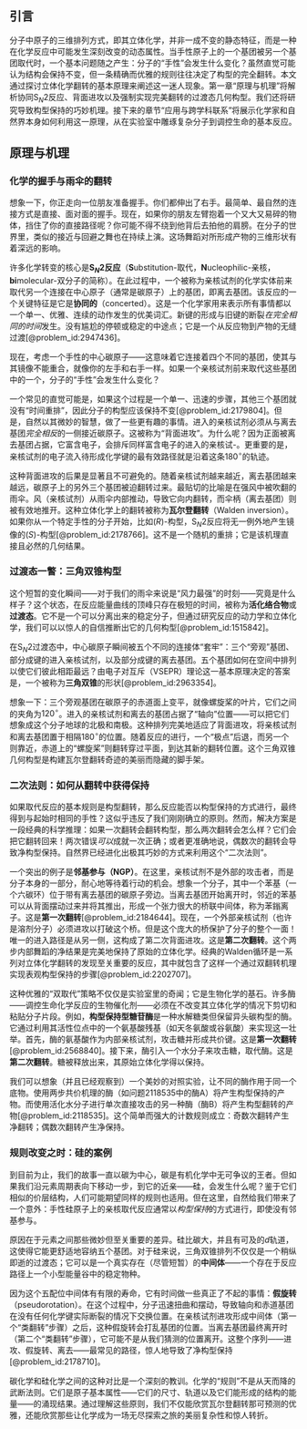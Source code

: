 ## 引言
分子中原子的三维排列方式，即其立体化学，并非一成不变的静态特征，而是一种在化学反应中可能发生深刻改变的动态属性。当手性原子上的一个基团被另一个基团取代时，一个基本问题随之产生：分子的“手性”会发生什么变化？虽然直觉可能认为结构会保持不变，但一条精确而优雅的规则往往决定了构型的完全翻转。本文通过探讨立体化学翻转的基本原理来阐述这一迷人现象。第一章“原理与机理”将解析协同S$_N$2反应、背面进攻以及强制实现完美翻转的过渡态几何构型。我们还将研究导致构型保持的巧妙机理。接下来的章节“应用与跨学科联系”将展示化学家和自然界本身如何利用这一原理，从在实验室中雕琢复杂分子到调控生命的基本反应。

## 原理与机理

### 化学的握手与雨伞的翻转

想象一下，你正走向一位朋友准备握手。你们都伸出了右手。最简单、最自然的连接方式是直接、面对面的握手。现在，如果你的朋友左臂抱着一个又大又易碎的物体，挡住了你的直接路径呢？你可能不得不绕到他背后去拍他的肩膀。在分子的世界里，类似的接近与回避之舞也在持续上演。这场舞蹈对所形成产物的三维形状有着深远的影响。

许多化学转变的核心是**S$_N$2反应**（**S**ubstitution-取代，**N**ucleophilic-亲核，**bi**molecular-双分子的简称）。在此过程中，一个被称为亲核试剂的化学实体前来取代另一个连接在中心原子（通常是碳原子）上的基团，即离去基团。该反应的一个关键特征是它是**协同的**（concerted）。这是一个化学家用来表示所有事情都以一个单一、优雅、连续的动作发生的优美词汇。新键的形成与旧键的断裂*在完全相同的时间*发生。没有尴尬的停顿或稳定的中途点；它是一个从反应物到产物的无缝过渡[@problem_id:2947436]。

现在，考虑一个手性的中心碳原子——这意味着它连接着四个不同的基团，使其与其镜像不能重合，就像你的左手和右手一样。如果一个亲核试剂前来取代这些基团中的一个，分子的“手性”会发生什么变化？

一个常见的直觉可能是，如果这个过程是一个单一、迅速的步骤，其他三个基团就没有“时间重排”，因此分子的构型应该保持不变[@problem_id:2179804]。但是，自然以其微妙的智慧，做了一些更有趣的事情。进入的亲核试剂必须从与离去基团*完全相反*的一侧接近碳原子。这被称为“背面进攻”。为什么呢？因为正面被离去基团占据，它富含电子，会排斥同样富含电子的进入的亲核试-。更重要的是，亲核试剂的电子流入待形成化学键的最有效路径就是沿着这条$180^\circ$的轨迹。

这种背面进攻的后果是显著且不可避免的。随着亲核试剂越来越近，离去基团越来越远，碳原子上的另外三个基团被迫翻转过来。最贴切的比喻是在强风中被吹翻的雨伞。风（亲核试剂）从雨伞内部推动，导致它向内翻转，而伞柄（离去基团）则被有效地推开。这种立体化学上的翻转被称为**瓦尔登翻转**（Walden inversion）。如果你从一个特定手性的分子开始，比如(*R*)-构型，S$_N$2反应将无一例外地产生镜像的(*S*)-构型[@problem_id:2178766]。这不是一个随机的重排；它是该机理直接且必然的几何结果。

### 过渡态一瞥：三角双锥构型

这个短暂的变化瞬间——对于我们的雨伞来说是“风力最强”的时刻——究竟是什么样子？这个状态，在反应能量曲线的顶峰只存在极短的时间，被称为**活化络合物**或**过渡态**。它不是一个可以分离出来的稳定分子，但通过研究反应的动力学和立体化学，我们可以以惊人的自信推断出它的几何构型[@problem_id:1515842]。

在S$_N$2过渡态中，中心碳原子瞬间被五个不同的连接体“套牢”：三个“旁观”基团、部分成键的进入亲核试剂，以及部分成键的离去基团。五个基团如何在空间中排列以使它们彼此相距最远？由电子对互斥（VSEPR）理论这一基本原理决定的答案是，一个被称为**三角双锥**的形状[@problem_id:2963354]。

想象一下：三个旁观基团在碳原子的赤道面上变平，就像螺旋桨的叶片，它们之间的夹角为$120^\circ$。进入的亲核试剂和离去的基团占据了“轴向”位置——可以把它们想象成这个分子地球的北极和南极。这种排列完美地适应了背面进攻，将亲核试剂和离去基团置于相隔$180^\circ$的位置。随着反应的进行，一个“极点”后退，而另一个则靠近，赤道上的“螺旋桨”则翻转穿过平面，到达其新的翻转位置。这个三角双锥几何构型是构建瓦尔登翻转奇迹的美丽而隐藏的脚手架。

### 二次法则：如何从翻转中获得保持

如果取代反应的基本规则是构型翻转，那么反应能否以构型保持的方式进行，最终得到与起始时相同的手性？这似乎违反了我们刚刚确立的原则。然而，解决方案是一段经典的科学推理：如果一次翻转会翻转构型，那么两次翻转会怎么样？它们会把它翻转回来！两次错误*可以*成就一次正确；或者更准确地说，偶数次的翻转会导致净构型保持。自然界已经进化出极其巧妙的方式来利用这个“二次法则”。

一个突出的例子是**邻基参与（NGP）**。在这里，亲核试剂不是外部的攻击者，而是分子本身的一部分，耐心地等待着行动的机会。想象一个分子，其中一个苯基（一个六碳环）位于带有离去基团的碳原子旁边。当离去基团开始离开时，邻近的苯基可以从背面摆动过来并将其推出，形成一个张力很大的桥联中间体，称为苯鎓离子。这是**第一次翻转**[@problem_id:2184644]。现在，一个外部亲核试剂（也许是溶剂分子）必须进攻以打破这个桥。但是这个庞大的桥保护了分子的整个一面！唯一的进入路径是从另一侧，这构成了第二次背面进攻。这是**第二次翻转**。这个两步内部舞蹈的净结果是完美地保持了原始的立体化学。经典的Walden循环是一系列对立体化学翻转的发现至关重要的反应，其中就包含了这样一个通过双翻转机理实现表观构型保持的步骤[@problem_id:2202707]。

这种优雅的“双取代”策略不仅仅是实验室里的奇闻；它是生物化学的基石。许多酶——调控生命化学反应的生物催化剂——必须在不改变其立体化学的情况下剪切和粘贴分子片段。例如，**构型保持型糖苷酶**是一种水解糖类但保留异头碳构型的酶。它通过利用其活性位点中的一个氨基酸残基（如天冬氨酸或谷氨酸）来实现这一壮举。首先，酶的氨基酸作为内部亲核试剂，攻击糖并形成共价键。这是**第一次翻转**[@problem_id:2568840]。接下来，酶引入一个水分子来攻击糖，取代酶。这是**第二次翻转**。糖被释放出来，其原始立体化学得以保持。

我们可以想象（并且已经观察到）一个美妙的对照实验，让不同的酶作用于同一个底物。使用两步共价机理的酶（如问题2118535中的酶A）将产生构型保持的产物。而使用活化水分子进行单次直接攻击的另一种酶（酶B）将产生构型翻转的产物[@problem_id:2118535]。这个简单而强大的计数规则成立：奇数次翻转产生净翻转；偶数次翻转产生净保持。

### 规则改变之时：硅的案例

到目前为止，我们的故事一直以碳为中心，碳是有机化学中无可争议的王者。但如果我们沿元素周期表向下移动一步，到它的近亲——硅，会发生什么呢？鉴于它们相似的价层结构，人们可能期望同样的规则也适用。但在这里，自然给我们带来了一个意外：手性硅原子上的亲核取代反应通常以*构型保持*的方式进行，即使没有邻基参与。

原因在于元素之间那些微妙但至关重要的差异。硅比碳大，并且有可及的$d$轨道，这使得它能更舒适地容纳五个基团。对于硅来说，三角双锥排列不仅仅是一个稍纵即逝的过渡态；它可以是一个真实存在（尽管短暂）的**中间体**——一个存在于反应路径上一个小型能量谷中的稳定物种。

因为这个五配位中间体有有限的寿命，它有时间做一些真正了不起的事情：**假旋转**（pseudorotation）。在这个过程中，分子迅速扭曲和摆动，导致轴向和赤道基团在没有任何化学键实际断裂的情况下交换位置。在亲核试剂进攻形成中间体（第一个“类翻转”步骤）之后，这种假旋转会打乱基团的位置。当离去基团最终离开时（第二个“类翻转”步骤），它可能不是从我们猜测的位置离开。这整个序列——进攻、假旋转、离去——最常见的路径，惊人地导致了净构型保持[@problem_id:2178710]。

碳化学和硅化学之间的这种对比是一个深刻的教训。化学的“规则”不是从天而降的武断法则。它们是原子基本属性——它们的尺寸、轨道以及它们能形成的结构的能量——的涌现结果。通过理解这些原则，我们不仅能欣赏瓦尔登翻转那可预测的优雅，还能欣赏那些让化学成为一场无尽探索之旅的美丽复杂性和惊人转折。


